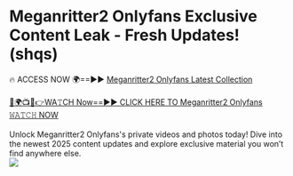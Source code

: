 # Meganritter2 Onlyfans Exclusive Content Leak - Fresh Updates! (shqs)

🔥 ACCESS NOW 🌍==►► <a href="https://tinyurl.com/kvy9nzfs" rel="nofollow">Meganritter2 Onlyfans Latest Collection</a>
<br><br>
[🔴🌍📺📱👉WA𝚃CH Now==►► CLICK HERE TO Meganritter2 Onlyfans 𝚆𝙰𝚃𝙲𝙷 NOW](https://tinyurl.com/kvy9nzfs)
<br><br>
Unlock Meganritter2 Onlyfans's private videos and photos today! Dive into the newest 2025 content updates and explore exclusive material you won’t find anywhere else.
<br>
<a href="https://tinyurl.com/kvy9nzfs" rel="nofollow" data-target="animated-image.originalLink"><img src="https://camo.githubusercontent.com/8a4f000d20f83aca3bf7ec5f350d767afa0574a8a352519fd8cfa583a6f93a33/68747470733a2f2f692e696d6775722e636f6d2f644a486b345a712e676966" data-canonical-src="https://i.imgur.com/dJHk4Zq.gif" style="max-width: 100%; display: inline-block;" data-target="animated-image.originalImage"></a>
<br>
